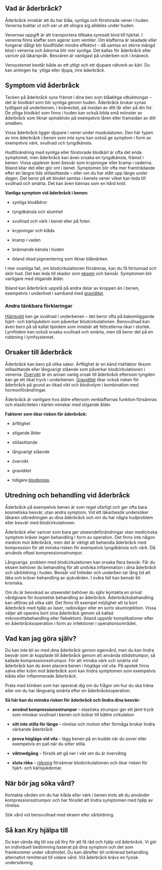 Vad är åderbråck?
-----------------

Åderbråck innebär att du har blåa, synliga och förstorade vener i huden. Venerna buktar ut och ser ut att slingra sig alldeles under huden.

Venernas uppgift är att transportera tillbaka syresatt blod till hjärtat. I venerna finns klaffar som agerar som ventiler. Om klaffarna är skadade eller fungerar dåligt blir blodflödet mindre effektivt – då samlas en större mängd blod i venerna och ådrorna blir mer synliga. Det kallas för åderbråck eller varicer på läkarspråk. Besvären är vanligast på underben och i knäveck.

Vensystemet består både av ett ytligt och ett djupare nätverk av kärl. Du kan antingen ha  ytliga eller djupa, inre åderbråck.

Symptom vid åderbråck
---------------------

Tecken på åderbråck syns främst i dina ben som blåaktiga utbuktningar – det är blodkärl som blir synliga genom huden. Åderbråck brukar synas tydligast på underbenen, i knävecket, på insidan av ditt lår eller på din fot. De ytliga blodkärl som finns i huden kan också bilda små mönster av åderbråck som liknar spindelväv på exempelvis låren eller framsidan av ditt smalben.

Vissa åderbråck ligger djupare i vener under muskulaturen. Den här typen av inre åderbråck i benen som inte syns kan också ge symptom i form av exempelvis värk, svullnad och tyngdkänsla.

Hudförändring med synliga eller förstorade blodkärl är ofta det enda symptomet, men åderbråck kan även orsaka en tyngdkänsla, främst i benen. Vissa upplever även besvär som krypningar eller kramp i vaderna. Ibland kliar det eller gör ont i benet. Symptomen blir ofta mer framträdande efter en längre tids stillasittande – eller om du har stått upp länge under dagen. Det beror på att blodet samlas i benets vener vilket kan leda till svullnad och smärta. Det kan även kännas som en hård knöl.

**Vanliga symptom vid åderbråck i benen:**

*   synliga blodådror
    
*   tyngdkänsla och stumhet
    
*   svullnad och värk i benet eller på foten
    
*   krypningar och klåda
    
*   kramp i vaden
    
*   brännande känsla i huden
    
*   ibland ökad pigmentering som liknar blåmärken.
    

I mer ovanliga fall, om blodcirkulationen försämras, kan du få förtunnad och skör hud. Det kan leda till skador som [eksem](https://www.kry.se/fakta/hudsjukdomar/eksem/ "eksem") och bensår. Symptomen blir vanligare med stigande ålder.

Ibland kan åderbråck uppstå på andra delar av kroppen än i benen, exempelvis i underlivet i samband med [graviditet](https://www.kry.se/fakta/fertilitet-och-graviditet/graviditet/ "graviditet").

### **Andra tänkbara förklaringar**

[Hjärtsvikt](https://www.kry.se/fakta/hjart-och-karlsjukdomar/hjartsvikt/ "hjartsvikt") kan ge svullnad i underbenen – det beror ofta på bakomliggande hjärt- och kärlsjukdom som påverkar blodcirkulationen. Bensvullnad kan även bero på så kallat lipödem som innebär att fettcellerna ökar i storlek. Lymfödem kan också orsaka svullnad och smärta, men då beror det på en rubbning i lymfsystemet.

Orsaker till åderbråck
----------------------

Åderbråck kan bero på olika saker. Ärftlighet är en känd riskfaktor liksom stillasittande eller långvarigt stående som påverkar blodcirkulationen i venerna. [Övervikt](https://www.kry.se/fakta/ovrigt/overvikt-och-fetma/ "overvikt") är en annan vanlig orsak till åderbråck eftersom tyngden kan ge ett ökat tryck i underbenen. [Graviditet](https://www.kry.se/fakta/fertilitet-och-graviditet/graviditet/ "graviditet") ökar också risken för åderbråck på grund av ökad vikt och blodvolym i kombination med hormonförändringar.

Åderbråck är vanligare hos äldre eftersom venklaffarnas funktion försämras och elasticiteten i kärlen minskar med stigande ålder.

**Faktorer som ökar risken för åderbråck:**

*   ärftlighet
    
*   stigande ålder
    
*   stillasittande
    
*   långvarigt stående
    
*   övervikt
    
*   graviditet
    
*   tidigare [blodpropp](https://www.kry.se/fakta/hjart-och-karlsjukdomar/blodpropp/ "blodpropp").
    

Utredning och behandling vid åderbråck
--------------------------------------

Åderbråck på exempelvis benen är som regel ofarligt och ger ofta bara kosmetiska besvär, utan andra symptom. Vid ett läkarbesök undersöker läkaren utbredningen av dina åderbråck och om du har några hudproblem eller besvär med blodcirkulationen.

Åderbråck eller varicer som bara ger utseendeförändringar utan medicinska symptom kräver ingen behandling i form av operation. Det finns inte någon medicin mot åderbråck, men det är viktigt att behandla åderbråck med kompression för att minska risken för exempelvis tyngdkänsla och värk. Då används oftast kompressionsstrumpor.

Långvariga  problem med blodcirkulationen kan orsaka flera besvär. Får du eksem behöver du behandling för att undvika inflammation i dina åderbråck och sårbildning i huden. Bensår vid fotleder och underben tar lång tid att läka och kräver behandling av sjukvården. I svåra fall kan bensår bli kroniska.

Om du är besvärad av utseendet behöver du själv kontakta en privat vårdgivare för kosmetisk behandling av åderbråck. Åderbråcksbehandling kan utföras på olika sätt. Det finns till exempel möjlighet att ta bort åderbråck med hjälp av laser, radiovågor eller en sorts skuminjektion. Vissa väljer att operera bort sina åderbråck genom så kallad mikrosnittsbehandling eller flebektomi. Ibland uppstår komplikationer efter en åderbråcksoperation i form av infektioner i operationsområdet.

Vad kan jag göra själv?
-----------------------

Du kan inte bli av med dina åderbråck genom egenvård, men du kan lindra besvär som är kopplade till åderbråck genom att använda stödstrumpor, så kallade kompressionsstrumpor. För att minska värk och smärta vid åderbråck kan du även placera benen i högläge vid vila. På apotek finns salva eller kräm mot åderbråck som kan lindra symptomen som exempelvis klåda eller inflammerade åderbråck.

Prata med kliniken som har opererat dig om du frågor om hur du ska träna eller om du har långvarig smärta efter en åderbråcksoperation.

**Så här kan du minska risken för åderbråck och lindra dina besvär:**

*   **använd kompressionsstrumpor** – elastiska strumpor ger ett jämt tryck som minskar svullnad i benen och bidrar till bättre cirkulation
    
*   **sitt inte stilla för länge** – rörelse och motion efter förmåga brukar lindra värkande åderbråck
    
*   **prova högläge vid vila** – lägg benen på en kudde när du sover eller exempelvis en pall när du sitter stilla
    
*   **viktnedgång** – försök att gå ner i vikt om du är överviktig
    
*   **sluta röka** – [rökning](https://www.kry.se/fakta/ovrigt/rokning/ "rokning") försämrar blodcirkulationen och ökar risken för hjärt- och kärlsjukdomar.
    

När bör jag söka vård?
----------------------

Kontakta vården om du har klåda eller värk i benen trots att du använder kompressionsstrumpor och har försökt att lindra symptomen med hjälp av rörelse.

Sök vård vid bensvullnad med eksem eller sårbildning.

Så kan Kry hjälpa till
----------------------

Du kan vända dig till oss på Kry för att få råd och hjälp vid åderbråck. Vi gör en individuell bedömning baserat på dina symptom och det som framkommer under vårdmötet. Du kan därefter bli ordinerad behandling alternativt remitterad till vidare vård. Vid åderbråck krävs en fysisk undersökning.
